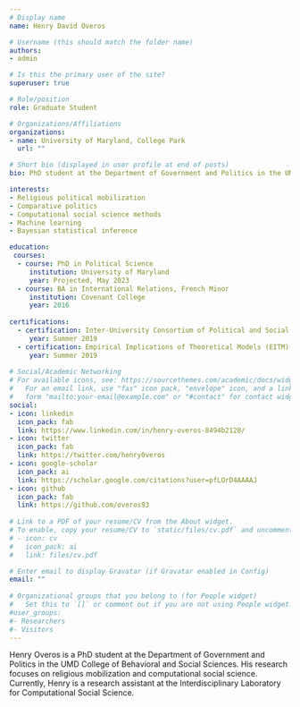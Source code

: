 ```yaml
---
# Display name
name: Henry David Overos

# Username (this should match the folder name)
authors:
- admin

# Is this the primary user of the site?
superuser: true

# Role/position
role: Graduate Student

# Organizations/Affiliations
organizations:
- name: University of Maryland, College Park
  url: ""

# Short bio (displayed in user profile at end of posts)
bio: PhD student at the Department of Government and Politics in the UMD College of Behavioral and Social Sciences. Studies religious mobilization and computational social science.

interests:
- Religious political mobilization
- Comparative politics
- Computational social science methods
- Machine learning
- Bayesian statistical inference

education:
 courses:
  - course: PhD in Political Science
     institution: University of Maryland
     year: Projected, May 2023
  - course: BA in International Relations, French Minor
     institution: Covenant College
     year: 2016
     
certifications:
  - certification: Inter-University Consortium of Political and Social Research (ICPSR)
     year: Summer 2019
  - certification: Empirical Implications of Theoretical Models (EITM) Certification
     year: Summer 2019
    
# Social/Academic Networking
# For available icons, see: https://sourcethemes.com/academic/docs/widgets/#icons
#   For an email link, use "fas" icon pack, "envelope" icon, and a link in the
#   form "mailto:your-email@example.com" or "#contact" for contact widget.
social:
- icon: linkedin
  icon_pack: fab
  link: https://www.linkedin.com/in/henry-overos-8494b2128/ 
- icon: twitter
  icon_pack: fab
  link: https://twitter.com/henry0veros
- icon: google-scholar
  icon_pack: ai
  link: https://scholar.google.com/citations?user=pfLOrD4AAAAJ
- icon: github
  icon_pack: fab
  link: https://github.com/overos93
  
# Link to a PDF of your resume/CV from the About widget.
# To enable, copy your resume/CV to `static/files/cv.pdf` and uncomment the lines below.  
# - icon: cv
#   icon_pack: ai
#   link: files/cv.pdf

# Enter email to display Gravatar (if Gravatar enabled in Config)
email: ""
  
# Organizational groups that you belong to (for People widget)
#   Set this to `[]` or comment out if you are not using People widget.  
#user_groups:
#- Researchers
#- Visitors
---
```

Henry Overos is a PhD student at the Department of Government and Politics in the UMD College of Behavioral and Social Sciences. His research focuses on religious mobilization and computational social science. Currently, Henry is a research assistant at the Interdisciplinary Laboratory for Computational Social Science.
